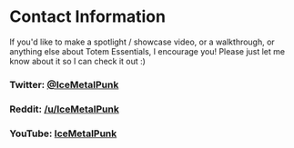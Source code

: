 # Contact Information
If you'd like to make a spotlight / showcase video, or a walkthrough, or anything else about Totem Essentials, I encourage you! Please just let me know about it so I can check it out :)

### Twitter: [@IceMetalPunk](https://twitter.com/IceMetalPunk)
### Reddit: [/u/IceMetalPunk](https://www.reddit.com/user/icemetalpunk)
### YouTube: [IceMetalPunk](https://www.youtube.com/user/IceMetalPunk)